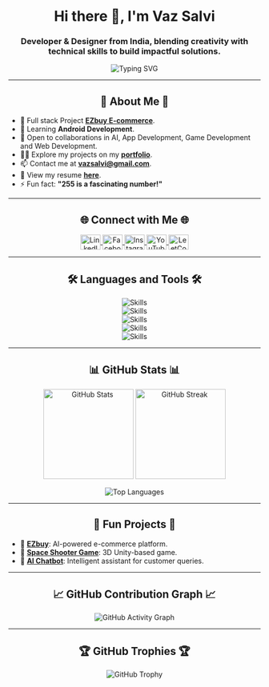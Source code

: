 <h1 align="center">Hi there 👋, I'm Vaz Salvi</h1>
<h3 align="center">Developer & Designer from India, blending creativity with technical skills to build impactful solutions.</h3>

<p align="center">
  <img src="https://readme-typing-svg.herokuapp.com?font=Fira+Code&weight=600&size=22&pause=1000&color=F700FF&center=true&vCenter=true&width=435&lines=Full-Stack+Developer;UI%2FUX+Designer;AI+and+Game+Enthusiast" alt="Typing SVG" />
</p>

---

<h2 align="center">🌟 About Me 🌟</h2>
<ul>
  <li>🔭 Full stack Project <a href="https://github.com/vazsalvi/EZbuy_Ecommerce" target="_blank"><b>EZbuy E-commerce</b></a>.</li>
  <li>🌱 Learning <b>Android Development</b>.</li>
  <li>👯 Open to collaborations in AI, App Development, Game Development and Web Development.</li>
  <li>👨‍💻 Explore my projects on my <a href="https://vazsalvi.com/" target="_blank"><b>portfolio</b></a>.</li>
  <li>📫 Contact me at <a href="mailto:vazsalvi@gmail.com"><b>vazsalvi@gmail.com</b></a>.</li>
  <li>📄 View my resume <a href="https://drive.google.com/file/d/1-2Tp4CwmSig65pFLk32PFNIH1pPTRt8Y/view?usp=drive_link"] target="_blank"><b>here</b></a>.</li>
  <li>⚡ Fun fact: <b>"255 is a fascinating number!"</b></li>
</ul>

---

<h2 align="center">🌐 Connect with Me 🌐</h2>
<p align="center">
  <a href="https://www.linkedin.com/in/salvi-vaz-56a3b628a/" target="_blank">
    <img align="center" src="https://raw.githubusercontent.com/rahuldkjain/github-profile-readme-generator/master/src/images/icons/Social/linked-in-alt.svg" alt="LinkedIn" height="30" width="40" />
  </a>
  <a href="https://www.facebook.com/salvivaz.vaz" target="_blank">
    <img align="center" src="https://raw.githubusercontent.com/rahuldkjain/github-profile-readme-generator/master/src/images/icons/Social/facebook.svg" alt="Facebook" height="30" width="40" />
  <a href="https://www.instagram.com/ithome_grace/" target="_blank">
    <img align="center" src="https://upload.wikimedia.org/wikipedia/commons/a/a5/Instagram_icon.png" alt="Instagram" height="30" width="40" />
  </a>
  <a href="https://www.youtube.com/@salvivaz9020" target="_blank">
    <img align="center" src="https://www.vectorlogo.zone/logos/youtube/youtube-icon.svg" alt="YouTube" height="30" width="40" />
  </a>
  <a href="https://leetcode.com/u/vazsalvi/" target="_blank">
    <img align="center" src="https://upload.wikimedia.org/wikipedia/commons/1/19/LeetCode_logo_black.png" alt="LeetCode" height="30" width="40" />
  </a>
</p>

---

<h2 align="center">🛠️ Languages and Tools 🛠️</h2>
<p align="center">
  <img src="https://skillicons.dev/icons?i=c,cpp,html,css,js" alt="Skills" />
  <br>
  <img src="https://skillicons.dev/icons?i=java,python,go,kotlin,linux,mongodb" alt="Skills" />
  <br>
  <img src="https://skillicons.dev/icons?i=bootstrap,figma,firebase,flutter,mysql" alt="Skills" />
  <br>
  <img src="https://skillicons.dev/icons?i=nodejs,php,react,tailwind,tensorflow,typescript" alt="Skills" />
  <br>
  <img src="https://skillicons.dev/icons?i=pytorch,unity,vue" alt="Skills" />
</p>

---

<h2 align="center">📊 GitHub Stats 📊</h2>

<div align="center">
  <img src="https://github-readme-stats.vercel.app/api?username=vazsalvi&show_icons=true&theme=radical" alt="GitHub Stats" height="180" />
  <img src="https://github-readme-streak-stats.herokuapp.com/?user=vazsalvi&theme=radical" alt="GitHub Streak" height="180" />
</div>
<p align="center">
  <img src="https://github-readme-stats.vercel.app/api/top-langs/?username=vazsalvi&layout=compact&theme=radical" alt="Top Languages" />
</p>

---

<h2 align="center">🚀 Fun Projects 🚀</h2>
<ul>
  <li>🎯 <a href="https://github.com/vazsalvi/EZbuy_Ecommerce" target="_blank"><b>EZbuy</b></a>: AI-powered e-commerce platform.</li>
  <li>🌌 <a href="https://github.com/vazsalvi/3d_astroid_shooting" target="_blank"><b>Space Shooter Game</b></a>: 3D Unity-based game.</li>
  <li>🤖 <a href="https://github.com/vazsalvi/chatbot" target="_blank"><b>AI Chatbot</b></a>: Intelligent assistant for customer queries.</li>
</ul>

---

<h2 align="center">📈 GitHub Contribution Graph 📈</h2>
<p align="center">
  <img src="https://github-readme-activity-graph.vercel.app/graph?username=vazsalvi&theme=react-dark" alt="GitHub Activity Graph" />
</p>

---

<h2 align="center">🏆 GitHub Trophies 🏆</h2>
<p align="center">
  <img src="https://github-profile-trophy.vercel.app/?username=vazsalvi&theme=onedark&column=9&margin-w=15&margin-h=15" alt="GitHub Trophy" />
</p>
